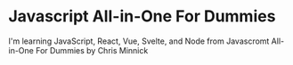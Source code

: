 # Javascript All-in-One For Dummies

I'm learning JavaScript, React, Vue, Svelte, and Node
from Javascromt All-in-One For Dummies by Chris Minnick
